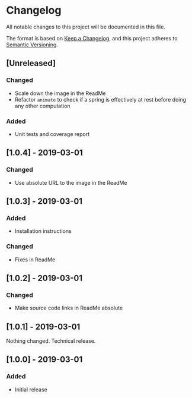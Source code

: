 # Changelog

All notable changes to this project will be documented in this file.

The format is based on [Keep a Changelog](https://keepachangelog.com/en/1.0.0/),
and this project adheres to [Semantic Versioning](https://semver.org/spec/v2.0.0.html).


## [Unreleased]
### Changed
- Scale down the image in the ReadMe
- Refactor `animate` to check if a spring is effectively at rest before doing any other computation

### Added
- Unit tests and coverage report

## [1.0.4] - 2019-03-01
### Changed
- Use absolute URL to the image in the ReadMe

## [1.0.3] - 2019-03-01
### Added
- Installation instructions

### Changed
- Fixes in ReadMe

## [1.0.2] - 2019-03-01
### Changed
- Make source code links in ReadMe absolute

## [1.0.1] - 2019-03-01
Nothing changed. Technical release.

## [1.0.0] - 2019-03-01
### Added
- Initial release
